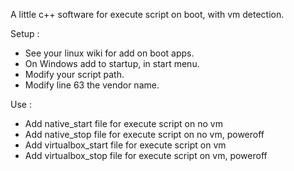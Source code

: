 A little c++ software for execute script on boot, with vm detection.

Setup : 
  - See your linux wiki for add on boot apps.
  - On Windows add to startup, in start menu.
  - Modify your script path.
  - Modify line 63 the vendor name.

Use : 
  - Add native_start file for execute script on no vm
  - Add native_stop file for execute script on no vm, poweroff
  - Add virtualbox_start file for execute script on vm
  - Add virtualbox_stop file for execute script on vm, poweroff
